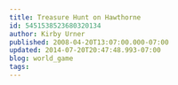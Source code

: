```yaml
---
title: Treasure Hunt on Hawthorne
id: 5451538523680320134
author: Kirby Urner
published: 2008-04-20T13:07:00.000-07:00
updated: 2014-07-20T20:47:48.993-07:00
blog: world_game
tags: 
---
```


